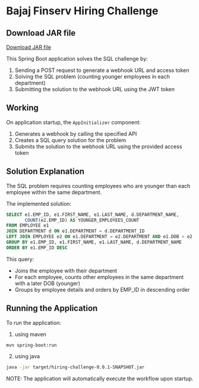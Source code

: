 # Bajaj Finserv Hiring Challenge

## Download JAR file

[Download JAR file](https://github.com/chhavikant-01/bajaj-finserv/blob/main/target/hiring-challenge-0.0.1-SNAPSHOT.jar)

This Spring Boot application solves the SQL challenge by:
1. Sending a POST request to generate a webhook URL and access token
2. Solving the SQL problem (counting younger employees in each department)
3. Submitting the solution to the webhook URL using the JWT token

## Working

On application startup, the `AppInitializer` component:
1. Generates a webhook by calling the specified API
2. Creates a SQL query solution for the problem
3. Submits the solution to the webhook URL using the provided access token

## Solution Explanation

The SQL problem requires counting employees who are younger than each employee within the same department.

The implemented solution:
```sql
SELECT e1.EMP_ID, e1.FIRST_NAME, e1.LAST_NAME, d.DEPARTMENT_NAME, 
       COUNT(e2.EMP_ID) AS YOUNGER_EMPLOYEES_COUNT 
FROM EMPLOYEE e1 
JOIN DEPARTMENT d ON e1.DEPARTMENT = d.DEPARTMENT_ID 
LEFT JOIN EMPLOYEE e2 ON e1.DEPARTMENT = e2.DEPARTMENT AND e1.DOB > e2.DOB 
GROUP BY e1.EMP_ID, e1.FIRST_NAME, e1.LAST_NAME, d.DEPARTMENT_NAME 
ORDER BY e1.EMP_ID DESC
```

This query:
- Joins the employee with their department
- For each employee, counts other employees in the same department with a later DOB (younger)
- Groups by employee details and orders by EMP_ID in descending order

## Running the Application

To run the application:
1. using maven

```bash
mvn spring-boot:run
```

2. using java

```bash
java -jar target/hiring-challenge-0.0.1-SNAPSHOT.jar
```

NOTE: The application will automatically execute the workflow upon startup. 